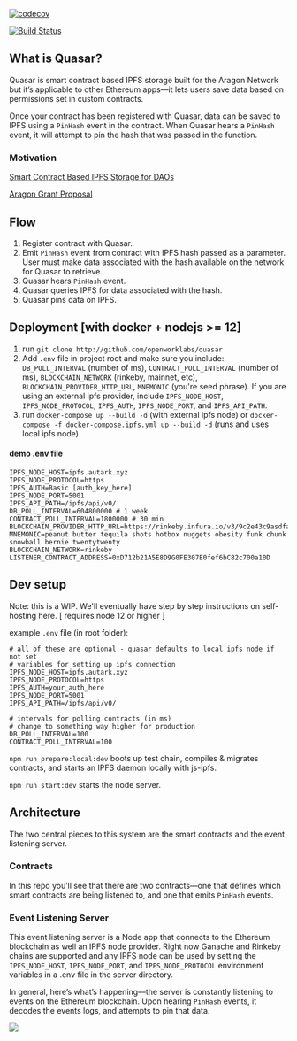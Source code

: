 [![codecov](https://codecov.io/gh/openworklabs/quasar/branch/primary/graph/badge.svg)](https://codecov.io/gh/openworklabs/quasar)

[![Build Status](https://travis-ci.org/openworklabs/quasar.svg?branch=primary)](https://travis-ci.org/openworklabs/quasar)

## What is Quasar?

Quasar is smart contract based IPFS storage built for the Aragon Network but it’s applicable to other Ethereum apps—it lets users save data based on permissions set in custom contracts.

Once your contract has been registered with Quasar, data can be saved to IPFS using a `PinHash` event in the contract. When Quasar hears a `PinHash` event, it will attempt to pin the hash that was passed in the function.

### Motivation

[Smart Contract Based IPFS Storage for DAOs](https://medium.com/open-work-labs/smart-contract-based-ipfs-storage-for-daos-39c145f3042d)

[Aragon Grant Proposal](https://github.com/aragon/flock/blob/master/teams/Autark/2019_ANV-3.md#08---facilitating-smart-contract-based-ipfs-pinning)

## Flow

1. Register contract with Quasar.
2. Emit `PinHash` event from contract with IPFS hash passed as a parameter. User must make data associated with the hash available on the network for Quasar to retrieve.
3. Quasar hears `PinHash` event.
4. Quasar queries IPFS for data associated with the hash.
5. Quasar pins data on IPFS.

## Deployment [with docker + nodejs >= 12]

1. run `git clone http://github.com/openworklabs/quasar`
2. Add `.env` file in project root and make sure you include: `DB_POLL_INTERVAL` (number of ms), `CONTRACT_POLL_INTERVAL` (number of ms), `BLOCKCHAIN_NETWORK` (rinkeby, mainnet, etc), `BLOCKCHAIN_PROVIDER_HTTP_URL`, `MNEMONIC` (you're seed phrase). If you are using an external ipfs provider, include `IPFS_NODE_HOST`, `IPFS_NODE_PROTOCOL`, `IPFS_AUTH`, `IPFS_NODE_PORT`, and `IPFS_API_PATH`.
3. run `docker-compose up --build -d` (with external ipfs node) or `docker-compose -f docker-compose.ipfs.yml up --build -d` (runs and uses local ipfs node)

#### demo .env file

```
IPFS_NODE_HOST=ipfs.autark.xyz
IPFS_NODE_PROTOCOL=https
IPFS_AUTH=Basic [auth_key_here]
IPFS_NODE_PORT=5001
IPFS_API_PATH=/ipfs/api/v0/
DB_POLL_INTERVAL=604800000 # 1 week
CONTRACT_POLL_INTERVAL=1800000 # 30 min
BLOCKCHAIN_PROVIDER_HTTP_URL=https://rinkeby.infura.io/v3/9c2e43c9asdfadfad34ysdafcc3d52
MNEMONIC=peanut butter tequila shots hotbox nuggets obesity funk chunk snowball bernie twentytwenty
BLOCKCHAIN_NETWORK=rinkeby
LISTENER_CONTRACT_ADDRESS=0xD712b21A5E8D9G0FE307E0fef6bC82c700a10D
```

## Dev setup

Note: this is a WIP. We'll eventually have step by step instructions on self-hosting here.
[ requires node 12 or higher ]

example `.env` file (in root folder):

```
# all of these are optional - quasar defaults to local ipfs node if not set
# variables for setting up ipfs connection
IPFS_NODE_HOST=ipfs.autark.xyz
IPFS_NODE_PROTOCOL=https
IPFS_AUTH=your_auth_here
IPFS_NODE_PORT=5001
IPFS_API_PATH=/ipfs/api/v0/

# intervals for polling contracts (in ms)
# change to something way higher for production
DB_POLL_INTERVAL=100
CONTRACT_POLL_INTERVAL=100
```

`npm run prepare:local:dev` boots up test chain, compiles & migrates contracts, and starts an IPFS daemon locally with js-ipfs.
<br />

`npm run start:dev` starts the node server.

## Architecture

The two central pieces to this system are the smart contracts and the event listening server.

### Contracts

In this repo you’ll see that there are two contracts—one that defines which smart contracts are being listened to, and one that emits `PinHash` events.

### Event Listening Server

This event listening server is a Node app that connects to the Ethereum blockchain as well an IPFS node provider. Right now Ganache and Rinkeby chains are supported and any IPFS node can be used by setting the `IPFS_NODE_HOST`, `IPFS_NODE_PORT`, and `IPFS_NODE_PROTOCOL` environment variables in a .env file in the server directory.

In general, here’s what’s happening—the server is constantly listening to events on the Ethereum blockchain. Upon hearing `PinHash` events, it decodes the events logs, and attempts to pin that data.

![](https://miro.medium.com/max/2880/1*nxldVNAwwSPRUBqPyEyE7A.png)
